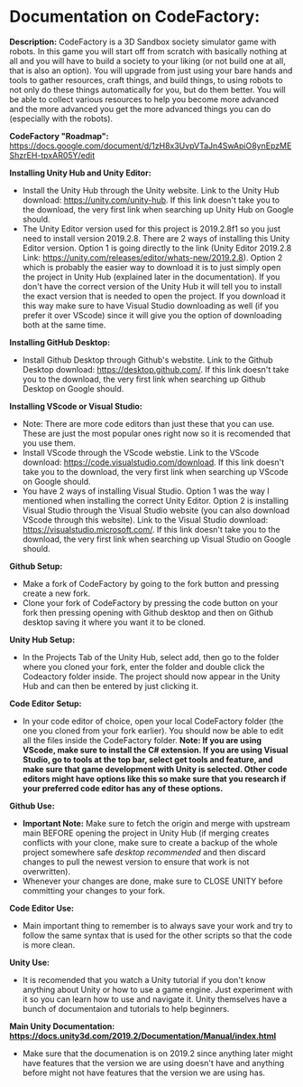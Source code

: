 # Documentation on CodeFactory: #

**Description:**
CodeFactory is a 3D Sandbox society simulator game with robots. In this game you will start off from scratch with basically nothing at all and you will have to build a society to your liking (or not build one at all, that is also an option). You will upgrade from just using your bare hands and tools to gather resources, craft things, and build things, to using robots to not only do these things automatically for you, but do them better. You will be able to collect various resources to help you become more advanced and the more advanced you get the more advanced things you can do (especially with the robots).

**CodeFactory "Roadmap":** <https://docs.google.com/document/d/1zH8x3UvpVTaJn4SwApiO8ynEpzMEShzrEH-tpxAR05Y/edit>

**Installing Unity Hub and Unity Editor:**
* Install the Unity Hub through the Unity website. Link to the Unity Hub download: <https://unity.com/unity-hub>. If this link doesn't take you to the download, the very first link when searching up Unity Hub on Google should.
* The Unity Editor version used for this project is 2019.2.8f1 so you just need to install version 2019.2.8. There are 2 ways of installing this Unity Editor version. Option 1 is going directly to the link (Unity Editor 2019.2.8 Link: <https://unity.com/releases/editor/whats-new/2019.2.8>). Option 2 which is probably the easier way to download it is to just simply open the project in Unity Hub (explained later in the documentation). If you don't have the correct version of the Unity Hub it will tell you to install the exact version that is needed to open the project. If you download it this way make sure to have Visual Studio downloading as well (if you prefer it over VScode) since it will give you the option of downloading both at the same time.

**Installing GitHub Desktop:**
* Install Github Desktop through Github's webstite. Link to the Github Desktop download: <https://desktop.github.com/>. If this link doesn't take you to the download, the very first link when searching up Github Desktop on Google should.

**Installing VScode or Visual Studio:**
* Note: There are more code editors than just these that you can use. These are just the most popular ones right now so it is recomended that you use them.
* Install VScode through the VScode webstie. Link to the VScode download: <https://code.visualstudio.com/download>. If this link doesn't take you to the download, the very first link when searching up VScode on Google should.
* You have 2 ways of installing Visual Studio. Option 1 was the way I mentioned when installing the correct Unity Editor. Option 2 is installing Visual Studio through the Visual Studio website (you can also download VScode through this website). Link to the Visual Studio download: <https://visualstudio.microsoft.com/>. If this link doesn't take you to the download, the very first link when searching up Visual Studio on Google should.

**Github Setup:**
* Make a fork of CodeFactory by going to the fork button and pressing create a new fork.
* Clone your fork of CodeFactory by pressing the code button on your fork then pressing opening with Github desktop and then on Github desktop saving it where you want it to be cloned.

**Unity Hub Setup:**
* In the Projects Tab of the Unity Hub, select add, then go to the folder where you cloned your fork, enter the folder and double click the Codeactory folder inside. The project should now appear in the Unity Hub and can then be entered by just clicking it.

**Code Editor Setup:**
* In your code editor of choice, open your local CodeFactory folder (the one you cloned from your fork earlier). You should now be able to edit all the files inside the CodeFactory folder. **Note: If you are using VScode, make sure to install the C# extension. If you are using Visual Studio, go to tools at the top bar, select get tools and feature, and make sure that game development with Unity is selected. Other code editors might have options like this so make sure that you research if your preferred code editor has any of these options.**

**Github Use:**
* **Important Note:** Make sure to fetch the origin and merge with upstream main BEFORE opening the project in Unity Hub (if merging creates conflicts with your clone, make sure to create a backup of the whole project somewhere safe *desktop recommended* and then discard changes to pull the newest version to ensure that work is not overwritten).
* Whenever your changes are done, make sure to CLOSE UNITY before committing your changes to your fork.

**Code Editor Use:**
* Main important thing to remember is to always save your work and try to follow the same syntax that is used for the other scripts so that the code is more clean.

**Unity Use:**
* It is recomended that you watch a Unity tutorial if you don't know anything about Unity or how to use a game engine. Just experiment with it so you can learn how to use and navigate it. Unity themselves have a bunch of documentaion and tutorials to help beginners.

**Main Unity Documentation: <https://docs.unity3d.com/2019.2/Documentation/Manual/index.html>**
* Make sure that the documenation is on 2019.2 since anything later might have features that the version we are using doesn't have and anything before might not have features that the version we are using has.
